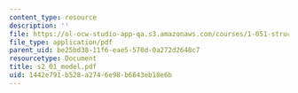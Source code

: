 ```yaml
---
content_type: resource
description: ''
file: https://ol-ocw-studio-app-qa.s3.amazonaws.com/courses/1-051-structural-engineering-design-fall-2003/1442e791b528a2746e98b6643eb18e6b_s2_01_model.pdf
file_type: application/pdf
parent_uid: be25bd38-11f6-eae5-570d-0a272d2648c7
resourcetype: Document
title: s2_01_model.pdf
uid: 1442e791-b528-a274-6e98-b6643eb18e6b
---
```

